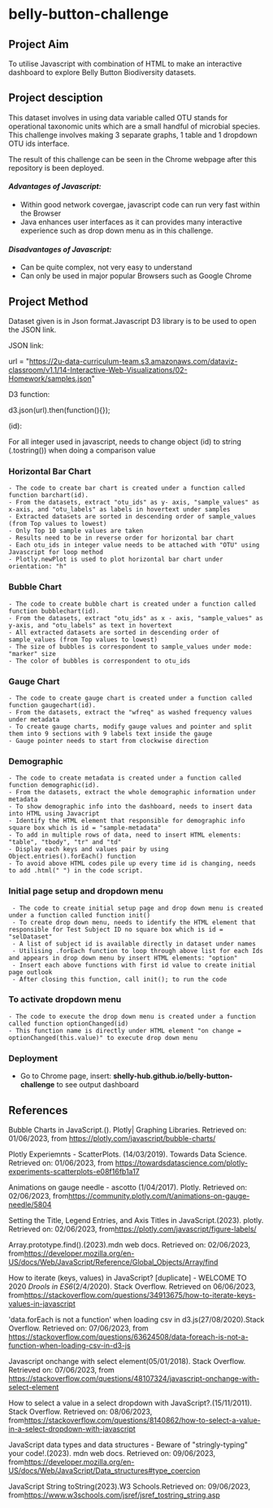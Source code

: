 # belly-button-challenge

## Project Aim

To utilise Javascript with combination of HTML to make an interactive dashboard to explore Belly Button Biodiversity datasets.

## Project desciption
This dataset involves in using data variable called OTU stands for operational taxonomic units which are a small handful of microbial species.
This challenge involves making 3 separate graphs, 1 table and 1 dropdown OTU ids interface.

The result of this challenge can be seen in the Chrome webpage after this repository is been deployed. 

#### *Advantages of Javascript:*
 - Within good network covergae, javascript code can run very fast within the Browser
 - Java enhances user interfaces as it can provides many interactive experience such as drop down menu as in this challenge.
 
#### *Disadvantages of Javascript:*
- Can be quite complex, not very easy to understand
- Can only be used in major popular Browsers such as Google Chrome

## Project Method
Dataset given is in Json format.Javascript D3 library is to be used to open the JSON link.

JSON link:

url = "https://2u-data-curriculum-team.s3.amazonaws.com/dataviz-classroom/v1.1/14-Interactive-Web-Visualizations/02-Homework/samples.json"

D3 function:

d3.json(url).then(function(){});

(id):

For all integer used in javascript, needs to change object (id) to string (.tostring()) when doing a comparison value

### Horizontal Bar Chart
    - The code to create bar chart is created under a function called function barchart(id).
    - From the datasets, extract "otu_ids" as y- axis, "sample_values" as x-axis, and "otu_labels" as labels in hovertext under samples
    - Extracted datasets are sorted in descending order of sample_values (from Top values to lowest)
    - Only Top 10 sample values are taken
    - Results need to be in reverse order for horizontal bar chart 
    - Each otu_ids in integer value needs to be attached with "OTU" using Javascript for loop method
    - Plotly.newPlot is used to plot horizontal bar chart under orientation: "h"

### Bubble Chart
    - The code to create bubble chart is created under a function called function bubblechart(id).
    - From the datasets, extract "otu_ids" as x - axis, "sample_values" as y-axis, and "otu_labels" as text in hovertext
    - All extracted datasets are sorted in descending order of sample_values (from Top values to lowest)
    - The size of bubbles is correspondent to sample_values under mode: "marker" size
    - The color of bubbles is correspondent to otu_ids

### Gauge Chart
    - The code to create gauge chart is created under a function called function gaugechart(id).
    - From the datasets, extract the "wfreq" as washed frequency values under metadata
    - To create gauge charts, modify gauge values and pointer and split them into 9 sections with 9 labels text inside the gauge
    - Gauge pointer needs to start from clockwise direction

### Demographic
    - The code to create metadata is created under a function called function demographic(id).
    - From the datasets, extract the whole demographic information under metadata
    - To show demographic info into the dashboard, needs to insert data into HTML using Javacript
    - Identify the HTML element that responsible for demographic info square box which is id = "sample-metadata"
    - To add in multiple rows of data, need to insert HTML elements: "table", "tbody", "tr" and "td"
    - Display each keys and values pair by using Object.entries().forEach() function
    - To avoid above HTML codes pile up every time id is changing, needs to add .html(" ") in the code script.

### Initial page setup and dropdown menu
     - The code to create initial setup page and drop down menu is created under a function called function init()
     - To create drop down menu, needs to identify the HTML element that responsible for Test Subject ID no square box which is id = "selDataset"
     - A list of subject id is available directly in dataset under names
     - Utilising .forEach function to loop through above list for each Ids and appears in drop down menu by insert HTML elements: "option"
     - Insert each above functions with first id value to create initial page outlook
     - After closing this function, call init(); to run the code

### To activate dropdown menu
    - The code to execute the drop down menu is created under a function called function optionChanged(id)
    - This function name is directly under HTML element "on change = optionChanged(this.value)" to execute drop down menu

### Deployment
- Go to Chrome page, insert:  **shelly-hub.github.io/belly-button-challenge**  to see output dashboard

## References
Bubble Charts in JavaScript.(). Plotly| Graphing Libraries. Retrieved on: 01/06/2023, from <https://plotly.com/javascript/bubble-charts/>

Plotly Experiemnts - ScatterPlots. (14/03/2019). Towards Data Science. Retrieved on: 01/06/2023, from <https://towardsdatascience.com/plotly-experiments-scatterplots-e08f16fb1a17>

Animations on gauge needle  - ascotto (1/04/2017). Plotly. Retrieved on: 02/06/2023, from<https://community.plotly.com/t/animations-on-gauge-needle/5804>

Setting the Title, Legend Entries, and Axis Titles in JavaScript.(2023). plotly. Retrieved on: 02/06/2023, from<https://plotly.com/javascript/figure-labels/>

Array.prototype.find().(2023).mdn web docs. Retrieved on: 02/06/2023, from<https://developer.mozilla.org/en-US/docs/Web/JavaScript/Reference/Global_Objects/Array/find>

How to iterate (keys, values) in JavaScript? [duplicate] - WELCOME TO 2020 *Drools in ES6*(2/4/2020). Stack Overflow. Retrieved on 06/06/2023, from<https://stackoverflow.com/questions/34913675/how-to-iterate-keys-values-in-javascript>

'data.forEach is not a function' when loading csv in d3.js(27/08/2020).Stack Overflow. Retrieved on: 07/06/2023, from <https://stackoverflow.com/questions/63624508/data-foreach-is-not-a-function-when-loading-csv-in-d3-js>

Javascript onchange with select element(05/01/2018). Stack Overflow. Retrieved on: 07/06/2023, from <https://stackoverflow.com/questions/48107324/javascript-onchange-with-select-element>

How to select a value in a select dropdown with JavaScript?.(15/11/2011). Stack Overflow. Retrieved on: 08/06/2023, from<https://stackoverflow.com/questions/8140862/how-to-select-a-value-in-a-select-dropdown-with-javascript>

JavaScript data types and data structures  - Beware of "stringly-typing" your code!.(2023). mdn web docs. Retrieved on: 09/06/2023, from<https://developer.mozilla.org/en-US/docs/Web/JavaScript/Data_structures#type_coercion>

JavaScript String toString(2023).W3 Schools.Retrieved on: 09/06/2023, from<https://www.w3schools.com/jsref/jsref_tostring_string.asp>
